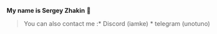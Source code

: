 **My name is Sergey Zhakin** :rocket:

>You can also contact me :* Discord (iamke)
>                         * telegram (unotuno)
